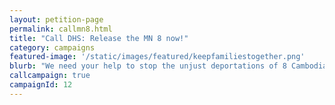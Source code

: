 ```yaml
---
layout: petition-page
permalink: callmn8.html
title: "Call DHS: Release the MN 8 now!"
category: campaigns
featured-image: '/static/images/featured/keepfamiliestogether.png'
blurb: "We need your help to stop the unjust deportations of 8 Cambodian Minnesotans."
callcampaign: true
campaignId: 12
---
```

<ul class="compact" id="phone-errors"></ul>

<link href='https://actionnetwork.org/css/style-embed-whitelabel.css' rel='stylesheet' type='text/css' /><script src='https://actionnetwork.org/widgets/v2/petition/call-dhs-release-the-mn-8-now?format=js&source=widget&style=full'></script><div id='can-petition-area-call-dhs-release-the-mn-8-now' style='width: 100%'><!-- this div is the target for our HTML insertion --></div>

<script>
	$(document).ready(function() {
		$('#can-petition-area-call-dhs-release-the-mn-8-now').on('can_embed_loaded', function() {
			document.getElementsByName("commit")[0].value = "Call Now";
			$(".action_sidebar h4").text("Take Action");
			var str = document.getElementsByClassName("action_status_running_total")[0].innerHTML;
			var txt = str.replace("Signatures Collected", "Calls Completed");
			document.getElementsByClassName("action_status_running_total")[0].innerHTML = txt;
		});
	});
</script>